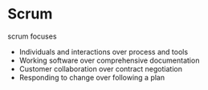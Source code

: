 # Scrum 
scrum focuses 
* Individuals and interactions over process and tools
* Working software over comprehensive documentation
* Customer collaboration over contract negotiation
* Responding to change over following a plan
